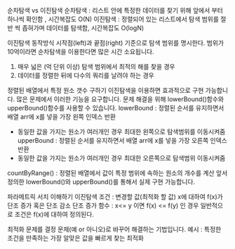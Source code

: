 순차탐색 vs 이진탐색
순차탐색 : 리스트 안에 특정한 데이터를 찾기 위해 앞에서 부터 하나씩 확인함 , 시간복잡도 O(N)
이진탐색 : 정렬되어 있는 리스트에서 탐색 범위를 절반 씩 좁혀가며 데이터를 탐색함, 시간복잡도 O(logN)

이진탐색 동작방식
시작점(left)과 끝점(right) 기준으로 탐색 범위를 명시한다. 
범위가 10억이라면 순차탐색을 이용한다면 많은 시간 소요됩니다.

1. 매우 넓은 (억 단위 이상) 탐색 범위에서 최적의 해를 찾을 경우
2. 데이터를 정렬한 뒤에 다수의 쿼리를 날려야 하는 경우

정렬된 배열에서 특정 원소 갯수 구하기
이진탐색을 이용하면 효과적으로 구현 가능합니다. 많은 문제에서 이러한 기능을 요구합니다.
문제 해결을 위해 lowerBound()함수와 upperBound()함수를 사용할 수 있습니다.
lowerBound : 정렬된 순서를 유지하면서 배열 arr에  x를 넣을 가장 왼쪽 인덱스 반환 
 - 동일한 값을 가지는 원소가 여러개인 경우 최대한 왼쪽으로 탐색범위를 이동시켜줌
upperBound : 정렬된 순서를 유지하면서 배열 arr에 x를 넣을 가장 오른쪽 인덱스 반환
 - 동일한 값을 가지는 원소가 여러개인 경우 최대한 오른쪽으로 탐색범위 이동시켜줌

 countByRange() : 정렬된 배열에서 값이 특정 범위에 속하는 원소의 개수를 계산
 앞서 정의한 lowerBound()와 upperBound()를 통해서 실제 구현 가능합니다.


파라메트릭 서치 이해하기
이진탐색 조건 : 변경할 값(최적화 할 값) x에 대하여 f(x)가 단조 증가 혹은 단조 감소
  단조 증가 함수 : x<= y 이면 f(x) <= f(y) 인 경우
  일반적으로 조건은 f(x)에 대하여 정의된다.

최적화 문제를 결정 문제(예 or 아니오)로 바꾸어 해결하는 기법입니다.
  예시 : 특정한 조건을 만족하는 가장 알맞은 값을 빠르게 찾는 최적화
